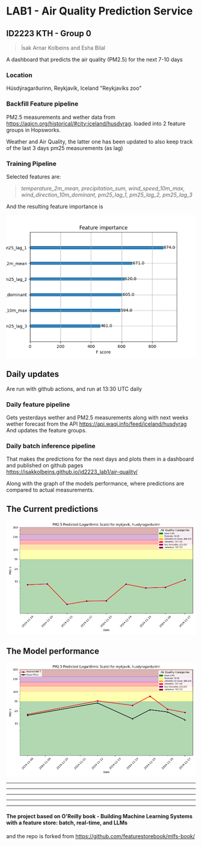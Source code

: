 # LAB1 - Air Quality Prediction Service
## ID2223 KTH - Group 0
> Ísak Arnar Kolbeins and Esha Bilal

A dashboard that predicts the air quality (PM2.5) for the next 7-10 days

### Location
Húsdýragarðurinn, Reykjavík, Iceland 
"Reykjavíks zoo" 

### Backfill Feature pipeline
PM2.5 measurements and wether data from https://aqicn.org/historical/#city:iceland/husdyrag. loaded into 2 feature groups in Hopsworks.

Weather and Air Quality, the latter one has been updated to also keep track of the last 3 days pm25 measurements (as lag)

### Training Pipeline 
Selected features are: 
> *temperature_2m_mean, precipitation_sum, wind_speed_10m_max, wind_direction_10m_dominant, pm25_lag_1, pm25_lag_2, pm25_lag_3*

And the resulting feature importance is

![feature importance ](notebooks/ch03/air_quality_model/images/feature_importance.png)

## Daily updates
Are run with github actions, and run at 13:30 UTC daily

### Daily feature pipeline
Gets yesterdays wether and PM2.5 measurements along with next weeks wether forecast from the API https://api.waqi.info/feed/iceland/husdyrag
And updates the feature groups. 

### Daily batch inference pipeline
That makes the predictions for the next days and plots them in a dashboard and published on github pages https://isakkolbeins.github.io/id2223_lab1/air-quality/

Along with the graph of the models performance, where predictions are compared to actual measurements.


## The Current predictions

![Predicted PM2.5](docs/air-quality/assets/img/pm25_forecast.png)

## The Model performance

![Model performance](docs/air-quality/assets/img/pm25_hindcast_1day.png)



***
***
***
***
***
#### The project based on O'Reilly book - Building Machine Learning Systems with a feature store: batch, real-time, and LLMs

and the repo is forked from https://github.com/featurestorebook/mlfs-book/
